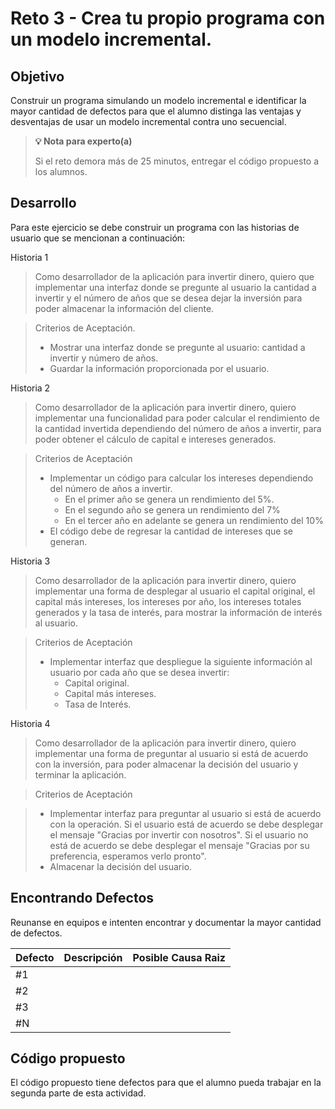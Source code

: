 # Reto 3 - Crea tu propio programa con un modelo incremental.

## Objetivo

Construir un programa simulando un modelo incremental e identificar la mayor cantidad de defectos para que el alumno distinga las ventajas y desventajas de usar un modelo incremental contra uno secuencial.

>**💡 Nota para experto(a)**
>
> Si el reto demora más de 25 minutos, entregar el código propuesto a los alumnos.

## Desarrollo

Para este ejercicio se debe construir un programa con las historias de usuario que se mencionan a continuación:

Historia 1
> Como desarrollador de la aplicación para invertir dinero, quiero que implementar una interfaz donde se pregunte al usuario la cantidad a invertir y el número de años que se desea dejar la inversión para poder almacenar la información del cliente.

> Criterios de Aceptación.
> - Mostrar una interfaz donde se pregunte al usuario: cantidad a invertir y número de años.
> - Guardar la información proporcionada por el usuario.

Historia 2
> Como desarrollador de la aplicación para invertir dinero, quiero implementar una funcionalidad para poder calcular el rendimiento de la cantidad invertida dependiendo del número de años a invertir, para poder obtener el cálculo de capital e intereses generados.

> Criterios de Aceptación
> - Implementar un código para calcular los intereses dependiendo del número de años a invertir.
>   - En el primer año se genera un rendimiento del 5%.
>   - En el segundo año se genera un rendimiento del 7%
>   - En el tercer año en adelante se genera un rendimiento del 10%
> - El código debe de regresar la cantidad de intereses que se generan.

Historia 3

> Como desarrollador de la aplicación para invertir dinero, quiero implementar una forma de desplegar al usuario el capital original, el capital más intereses, los intereses por año, los intereses totales generados y la tasa de interés, para mostrar la información de interés al usuario. 

> Criterios de Aceptación
> - Implementar interfaz que despliegue la siguiente información al usuario por cada año que se desea invertir:
>   - Capital original.
>   - Capital más intereses.
>   - Tasa de Interés.

Historia 4

> Como desarrollador de la aplicación para invertir dinero, quiero implementar una forma de preguntar al usuario si está de acuerdo con la inversión, para poder almacenar la decisión del usuario y terminar la aplicación.

> Criterios de Aceptación

> - Implementar interfaz para preguntar al usuario si está de acuerdo con la operación.
> Si el usuario está de acuerdo se debe desplegar el mensaje "Gracias por invertir con nosotros".
> Si el usuario no está de acuerdo se debe desplegar el mensaje "Gracias por su preferencia, esperamos verlo pronto".
> - Almacenar la decisión del usuario.

## Encontrando Defectos

Reunanse en equipos e intenten encontrar y documentar la mayor cantidad de defectos.

| Defecto | Descripción | Posible Causa Raiz |
| --- | --- | --- |
| #1 |  |  |
| #2 |  |  |
| #3 |  |  |
| #N |  |  |

## Código propuesto

El código propuesto tiene defectos para que el alumno pueda trabajar en la segunda parte de esta actividad.


